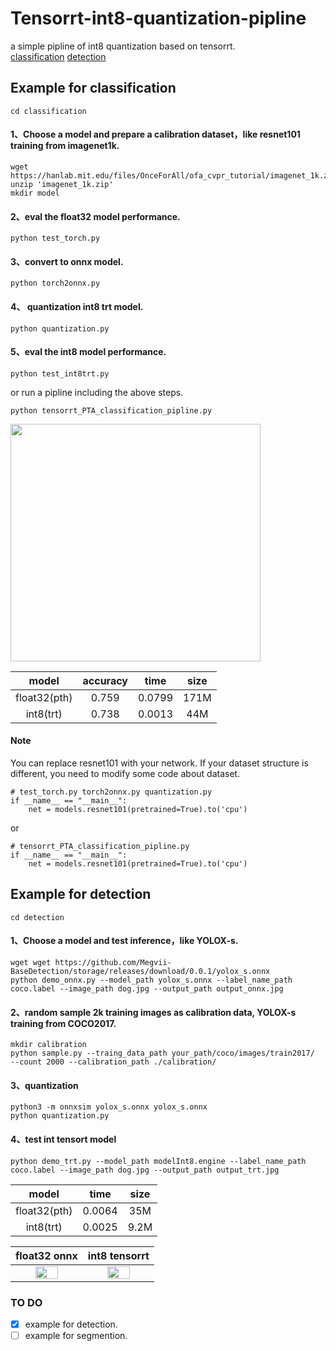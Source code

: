 # Tensorrt-int8-quantization-pipline
a simple pipline of int8 quantization based on tensorrt.  
[classification](#classification) [detection](#detection)

## Example for classification <a name="classification"></a>
```
cd classification
```
#### 1、Choose a model and prepare a calibration dataset，like resnet101 training from imagenet1k.
```
wget https://hanlab.mit.edu/files/OnceForAll/ofa_cvpr_tutorial/imagenet_1k.zip
unzip 'imagenet_1k.zip'
mkdir model
```
#### 2、eval the float32 model performance.
```
python test_torch.py
```
#### 3、convert to onnx model.
```
python torch2onnx.py
```
#### 4、 quantization int8 trt model.
```
python quantization.py
```
#### 5、eval the int8 model performance.
```
python test_int8trt.py
```

or run a pipline including the above steps.
```
python tensorrt_PTA_classification_pipline.py
```

<img src="https://github.com/xuanandsix/Tensorrt-int8-quantization-pipline/raw/main/classification/shot.jpg" width="400px" height="380px">

| model | accuracy | time | size |
| :-: |:-:| :-:|:-:|
| float32(pth)|0.759 | 0.0799 |171M|
| int8(trt)|0.738 | 0.0013 | 44M |

#### Note
You can replace resnet101 with your network. If your dataset structure is different, you need to modify some code about dataset.
```
# test_torch.py torch2onnx.py quantization.py
if __name__ == "__main__":
    net = models.resnet101(pretrained=True).to('cpu')
```
or
```
# tensorrt_PTA_classification_pipline.py
if __name__ == "__main__":
    net = models.resnet101(pretrained=True).to('cpu')
```
## Example for detection <a name="detection"></a>
```
cd detection
```
#### 1、Choose a model and test inference，like YOLOX-s.
```
wget wget https://github.com/Megvii-BaseDetection/storage/releases/download/0.0.1/yolox_s.onnx
python demo_onnx.py --model_path yolox_s.onnx --label_name_path coco.label --image_path dog.jpg --output_path output_onnx.jpg
```

#### 2、random sample 2k training images as calibration data, YOLOX-s training from COCO2017.
```
mkdir calibration
python sample.py --traing_data_path your_path/coco/images/train2017/  --count 2000 --calibration_path ./calibration/
```

#### 3、quantization  
```
python3 -m onnxsim yolox_s.onnx yolox_s.onnx
python quantization.py
```

#### 4、test int tensort model 
```
python demo_trt.py --model_path modelInt8.engine --label_name_path coco.label --image_path dog.jpg --output_path output_trt.jpg
```
| model | time | size |
| :-: |:-:| :-:|
| float32(pth)| 0.0064 |35M|
| int8(trt)| 0.0025 | 9.2M |

| float32 onnx | int8 tensorrt|
| :-: |:-:|
|<img src="https://github.com/xuanandsix/Tensorrt-int8-quantization-pipline/raw/main/detection/show_img/output_onnx.jpg" height="60%" width="60%">|<img src="https://github.com/xuanandsix/Tensorrt-int8-quantization-pipline/raw/main/detection/show_img/output_trt.jpg" height="60%" width="60%">|


### TO DO
- [x] example for detection.
- [ ] example for segmention.
